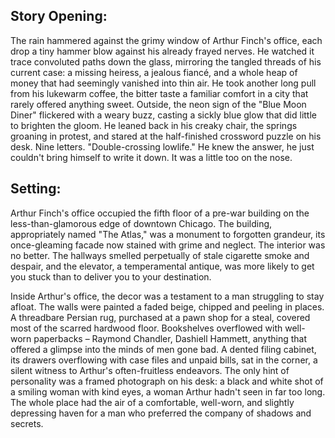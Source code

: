 ## Story Opening:

The rain hammered against the grimy window of Arthur Finch's office, each drop a tiny hammer blow against his already frayed nerves. He watched it trace convoluted paths down the glass, mirroring the tangled threads of his current case: a missing heiress, a jealous fiancé, and a whole heap of money that had seemingly vanished into thin air. He took another long pull from his lukewarm coffee, the bitter taste a familiar comfort in a city that rarely offered anything sweet. Outside, the neon sign of the "Blue Moon Diner" flickered with a weary buzz, casting a sickly blue glow that did little to brighten the gloom. He leaned back in his creaky chair, the springs groaning in protest, and stared at the half-finished crossword puzzle on his desk. Nine letters. "Double-crossing lowlife." He knew the answer, he just couldn't bring himself to write it down. It was a little too on the nose.

## Setting:

Arthur Finch's office occupied the fifth floor of a pre-war building on the less-than-glamorous edge of downtown Chicago. The building, appropriately named "The Atlas," was a monument to forgotten grandeur, its once-gleaming facade now stained with grime and neglect. The interior was no better. The hallways smelled perpetually of stale cigarette smoke and despair, and the elevator, a temperamental antique, was more likely to get you stuck than to deliver you to your destination.

Inside Arthur's office, the decor was a testament to a man struggling to stay afloat. The walls were painted a faded beige, chipped and peeling in places. A threadbare Persian rug, purchased at a pawn shop for a steal, covered most of the scarred hardwood floor. Bookshelves overflowed with well-worn paperbacks – Raymond Chandler, Dashiell Hammett, anything that offered a glimpse into the minds of men gone bad. A dented filing cabinet, its drawers overflowing with case files and unpaid bills, sat in the corner, a silent witness to Arthur's often-fruitless endeavors. The only hint of personality was a framed photograph on his desk: a black and white shot of a smiling woman with kind eyes, a woman Arthur hadn't seen in far too long. The whole place had the air of a comfortable, well-worn, and slightly depressing haven for a man who preferred the company of shadows and secrets.
